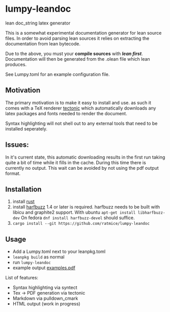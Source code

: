 # lumpy-leandoc
lean doc_string latex generator

This is a somewhat experimental documentation generator for
lean source files. In order to avoid parsing lean sources it relies
on extracting the documentation from lean bytecode.

Due to the above, you must your **compile sources** with **_lean first_**.
Documentation will then be generated from the .olean file which lean produces.

See Lumpy.toml for an example configuration file.

## Motivation
The primary motivation is to make it easy to install and use.
as such it comes with a TeX renderer [tectonic](https://tectonic-typesetting.github.io/)
which automatically downloads any latex packages and fonts needed
to render the document.

Syntax highlighting will not shell out to any external tools that need to be
installed seperately.

## Issues:
In it's current state, this automatic downloading results in the first run
taking quite a bit of time while it fills in the cache. During this time there is currently no output.
This wait can be avoided by not using the pdf output format.

## Installation
  1. install [rust](https://www.rust-lang.org/tools/install)
  2. install [harfbuzz](https://harfbuzz.org) 1.4 or later is required.
     harfbuzz needs to be built with libicu and graphite2 support.
     With ubuntu ```apt-get install libharfbuzz-dev```
     On fedora ```dnf install harfbuzz-devel``` should suffice.
  3. ```cargo install --git https://github.com/ratmice/lumpy-leandoc```

## Usage
  * Add a Lumpy.toml next to your leanpkg.toml
  * `leanpkg build` as normal
  * run `lumpy-leandoc` 
  * example output [examples.pdf](https://gist.github.com/ratmice/29b869369ec02232b80dce3498a4c0b4)

List of features:
  * Syntax highlighting via syntect
  * Tex -> PDF generation via tectonic
  * Markdown via pulldown_cmark
  * HTML output (work in progress)

